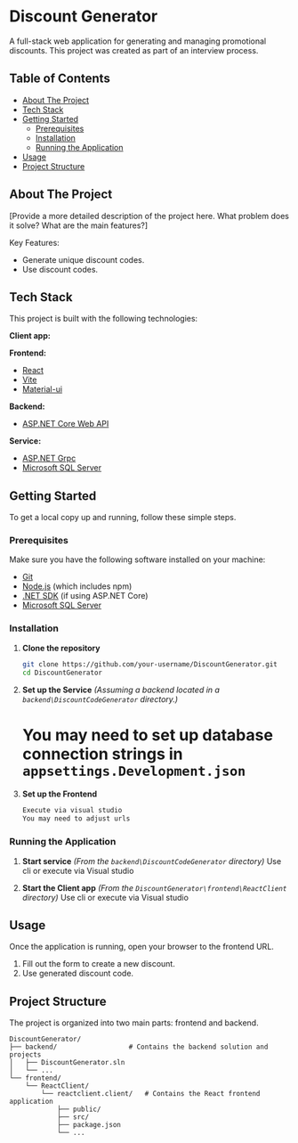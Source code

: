 # Discount Generator

A full-stack web application for generating and managing promotional discounts. This project was created as part of an interview process.

## Table of Contents

- [About The Project](#about-the-project)
- [Tech Stack](#tech-stack)
- [Getting Started](#getting-started)
  - [Prerequisites](#prerequisites)
  - [Installation](#installation)
  - [Running the Application](#running-the-application)
- [Usage](#usage)
- [Project Structure](#project-structure)

## About The Project

[Provide a more detailed description of the project here. What problem does it solve? What are the main features?]

Key Features:
*   Generate unique discount codes.
*   Use discount codes.

## Tech Stack

This project is built with the following technologies:

**Client app:**

**Frontend:**
*   [React](https://reactjs.org/)
*   [Vite](https://vitejs.dev/)
*   [Material-ui](https://mui.com/material-ui/)

**Backend:**
*   [ASP.NET Core Web API](https://learn.microsoft.com/en-us/aspnet) 

**Service:**
* [ASP.NET Grpc](https://learn.microsoft.com/en-us/aspnet)
* [Microsoft SQL Server](https://www.microsoft.com/en-us/sql-server)


## Getting Started

To get a local copy up and running, follow these simple steps.

### Prerequisites

Make sure you have the following software installed on your machine:
*   [Git](https://git-scm.com/)
*   [Node.js](https://nodejs.org/) (which includes npm)
*   [.NET SDK](https://dotnet.microsoft.com/download) (if using ASP.NET Core)
*   [Microsoft SQL Server](https://www.microsoft.com/en-us/sql-server)

### Installation

1.  **Clone the repository**
    ```sh
    git clone https://github.com/your-username/DiscountGenerator.git
    cd DiscountGenerator
    ```

2.  **Set up the Service**
    *(Assuming a backend located in a `backend\DiscountCodeGenerator` directory.)*
    # You may need to set up database connection strings in `appsettings.Development.json`

3.  **Set up the Frontend**
    ```sh
    Execute via visual studio
    You may need to adjust urls
    ```

### Running the Application
1.  **Start service**
    *(From the `backend\DiscountCodeGenerator` directory)*
    Use cli or execute via Visual studio

2.  **Start the Client app**
    *(From the `DiscountGenerator\frontend\ReactClient` directory)*
    Use cli or execute via Visual studio

## Usage

Once the application is running, open your browser to the frontend URL.

1.  Fill out the form to create a new discount.
2.  Use generated discount code.


## Project Structure

The project is organized into two main parts: frontend and backend.

```
DiscountGenerator/
├── backend/                  # Contains the backend solution and projects
│   ├── DiscountGenerator.sln
│   └── ...
└── frontend/
    └── ReactClient/
        └── reactclient.client/   # Contains the React frontend application
            ├── public/
            ├── src/
            ├── package.json
            └── ...
```